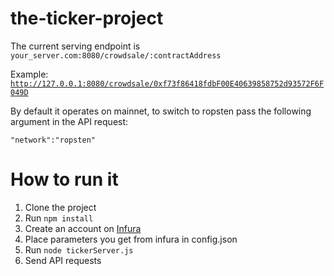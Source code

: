 # the-ticker-project
The current serving endpoint is <code>your_server.com:8080/crowdsale/:contractAddress</code>

Example: <code>http://127.0.0.1:8080/crowdsale/0xf73f86418fdbF00E40639858752d93572F6F049D</code>

By default it operates on mainnet, to switch to ropsten pass the following argument in the API request:

<code>"network":"ropsten"</code>


# How to run it
1. Clone the project
2. Run <code>npm install</code>
3. Create an account on <a href="https://infura.io/">Infura</a>
4. Place parameters you get from infura in config.json
5. Run <code>node tickerServer.js</code>
6. Send API requests
